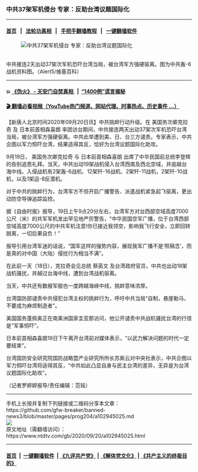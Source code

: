 ### 中共37架军机侵台 专家：反助台湾议题国际化
------------------------

#### [首页](https://github.com/gfw-breaker/banned-news3/blob/master/README.md) &nbsp;&nbsp;|&nbsp;&nbsp; [法轮功真相](https://github.com/begood0513/basic/blob/master/README.md)  &nbsp;&nbsp;|&nbsp;&nbsp; [手把手翻墙教程](https://github.com/gfw-breaker/guides/wiki)  &nbsp;&nbsp;|&nbsp;&nbsp; [一键翻墙软件](https://github.com/gfw-breaker/nogfw/blob/master/README.md)  



<div><div class="featured_image">
 <figure>
  <img alt="中共37架军机侵台 专家：反助台湾议题国际化" src="https://i.ntdtv.com/assets/uploads/2020/09/1200px-H-6K_landing-800x450.jpg"/>
 </figure><br/>
 <span class="caption">
  中共接连2天出动37架次军机恐吓台湾当局，被台湾军方强硬驱离。图为中共轰-6战机资料图。（Alert5/维基百科）
 </span>
</div>
</div><hr/>

#### 💥 [《伪火》 - 天安门自焚真相 ](http://158.247.195.190:10000/videos/blog/weihuo.html)&nbsp; |&nbsp; [“1400例”谎言揭秘  ](http://158.247.195.190:10000/videos/blog/jiexi1400.html)

#### [ 🎬  翻墙必看视频（YouTube热门频道、网站代理、时事热点、历史事件 ...）](https://github.com/gfw-breaker/links/blob/master/banned.md)

<div><div class="post_content" itemprop="articleBody">
 <p>
  【新唐人北京时间2020年09月20日讯】中共挑衅行动升级。在
  <ok href="https://www.ntdtv.com/gb/美国务次卿克拉奇.htm">
   美国务次卿克拉奇
  </ok>
  及
  <ok href="https://www.ntdtv.com/gb/日本前首相森喜朗.htm">
   日本前首相森喜朗
  </ok>
  率团访台期间，中共接连两天出动37架次军机恐吓台湾当局，被台湾军方强硬驱离。中共此举遭到美、日、台三方谴责。专家表示，中共企图以军力恫吓台湾，结果适得其反，恰好为台湾议题国际化助攻。
 </p>
 <p>
  9月19日，
  <ok href="https://www.ntdtv.com/gb/美国务次卿克拉奇.htm">
   美国务次卿克拉奇
  </ok>
  与
  <ok href="https://www.ntdtv.com/gb/日本前首相森喜朗.htm">
   日本前首相森喜朗
  </ok>
  出席了中华民国前总统李登辉的告别追思礼拜。当天，中共出动19架战机侵入台湾西南及西北空域，并逾越台海中线。入侵战机有2架轰-6战机、12架歼-16战机、2架歼-11战机，2架歼-10战机，以及1架运-8反潜机。
 </p>
 <p>
  对于中共的挑衅行为，台湾军方不但开启广播警告、派遣战机紧急起飞驱离，更出动防空导弹追踪监控。
 </p>
 <p>
  据《自由时报》报导，19日上午9点20分左右，台湾军方对台西部空域高度7000公尺（米）的共军军机发出罕见地严厉警告，“中华民国空军广播，位于台湾西部空域高度7000公尺的中共军机注意!你已接近我领空，影响我飞行安全，立即回转脱离，一切后果自负！”
 </p>
 <p>
 </p>
 <p>
 </p>
 <p>
  报导引用台湾军迷的话说，“国军这样的强势内容，展现我军广播不是‘照稿念’，而是真的对中国（大陆）侵扰行为相当不满”。
 </p>
 <p>
  在此前一天（18日），克拉奇会见总统
  <ok href="https://www.ntdtv.com/gb/蔡英文.htm">
   蔡英文
  </ok>
  及台湾政府官员，中共也出动18架战机骚扰，并越过台海中线，遭到台湾战机驱离。
 </p>
 <p>
  当天，中共还有数艘军舰也一度跨越海峡中线，挑衅意味浓厚。
 </p>
 <p>
  台湾国防部谴责中共侵犯台湾主权的挑衅行为，呼吁中共当局“自制，悬崖勒马，不要成为麻烦制造者”。
 </p>
 <p>
  美国国务蓬佩奥正在南美洲国家圭亚那访问，他公开谴责中共战机骚扰台湾的行径是“军事恫吓”。
 </p>
 <p>
  日本前首相森喜朗19日下午离开台湾前对媒体表示，“以武力解决问题的时代一定要结束”。
 </p>
 <p>
  台湾国防安全研究院国防战略暨产业研究所所长苏紫云对中央社表示，中共企图以军力恫吓台湾将适得其反，“中共如此凸显自身与民主台湾的差异，无异是为台湾议题国际化助攻”。
 </p>
 <p>
  （记者罗婷婷报导/责任编辑：范铭）
 </p>
 <div class="single_ad">
 </div>
</div>
</div>
<hr/>
手机上长按并复制下列链接或二维码分享本文章：<br/>
https://github.com/gfw-breaker/banned-news3/blob/master/pages/prog204/a102945025.md <br/>
<a href='https://github.com/gfw-breaker/banned-news3/blob/master/pages/prog204/a102945025.md'><img src='https://github.com/gfw-breaker/banned-news3/blob/master/pages/prog204/a102945025.md.png'/></a> <br/>
原文地址（需翻墙访问）：https://www.ntdtv.com/gb/2020/09/20/a102945025.html


------------------------
#### [首页](https://github.com/gfw-breaker/banned-news3/blob/master/README.md) &nbsp;|&nbsp; [一键翻墙软件](https://github.com/gfw-breaker/nogfw/blob/master/README.md) &nbsp;| [《九评共产党》](https://github.com/gfw-breaker/9ping.md/blob/master/README.md#九评之一评共产党是什么) | [《解体党文化》](https://github.com/gfw-breaker/jtdwh.md/blob/master/README.md) | [《共产主义的终极目的》](https://github.com/gfw-breaker/gczydzjmd.md/blob/master/README.md)


<img src='http://gfw-breaker.win/banned-news3/pages/prog204/a102945025.md' width='0px' height='0px'/>